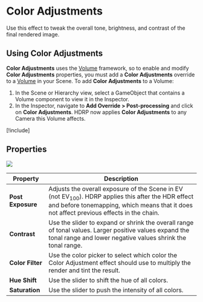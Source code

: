 # Color Adjustments

Use this effect to tweak the overall tone, brightness, and contrast of the final rendered image.

## Using Color Adjustments

**Color Adjustments** uses the [Volume](Volumes.md) framework, so to enable and modify **Color Adjustments** properties, you must add a **Color Adjustments** override to a [Volume](Volumes.md) in your Scene. To add **Color Adjustments** to a Volume:

1. In the Scene or Hierarchy view, select a GameObject that contains a Volume component to view it in the Inspector.
2. In the Inspector, navigate to **Add Override > Post-processing** and click on **Color Adjustments**. HDRP now applies **Color Adjustments** to any Camera this Volume affects.

[!include[](snippets/volume-override-api.md)]

## Properties

![](Images/Post-processingColorAdjustments1.png)

| **Property**      | **Description**                                              |
| ----------------- | ------------------------------------------------------------ |
| **Post Exposure** | Adjusts the overall exposure of the Scene in EV (not EV<sub>100</sub>). HDRP applies this after the HDR effect and before tonemapping, which means that it does not affect previous effects in the chain. |
| **Contrast**      | Use the slider to expand or shrink the overall range of tonal values. Larger positive values expand the tonal range and lower negative values shrink the tonal range. |
| **Color Filter**  | Use the color picker to select which color the Color Adjustment effect should use to multiply the render and tint the result. |
| **Hue Shift**     | Use the slider to shift the hue of all colors.               |
| **Saturation**    | Use the slider to push the intensity of all colors.          |
